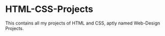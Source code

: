 # HTML-CSS-Projects<br>
This contains all my projects of HTML and CSS, aptly named Web-Design Projects. 
